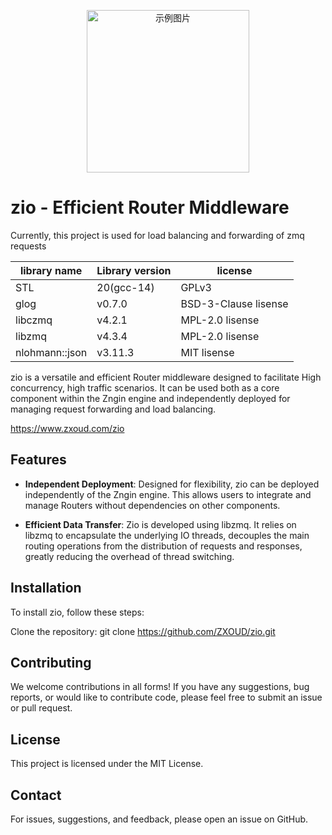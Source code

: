 <p align="center">
    <img src="https://github.com/yushou-cell/zio/assets/59219725/aa73647a-014b-48ea-9613-52ab50f60fde" width="260" alt="示例图片">
</p>

# zio - Efficient Router Middleware

Currently, this project is used for load balancing and forwarding of zmq requests

|library name|Library version|license|
|---|---|---|
|STL|20(gcc-14)|GPLv3|
|glog|v0.7.0|BSD-3-Clause lisense|
|libczmq|v4.2.1|MPL-2.0 lisense|
|libzmq|v4.3.4|MPL-2.0 lisense|
|nlohmann::json|v3.11.3|MIT lisense|

zio is a versatile and efficient Router middleware designed to facilitate High concurrency, high traffic scenarios. It can be used both as a core component within the Zngin engine and independently deployed for managing request forwarding and load balancing.

https://www.zxoud.com/zio

## Features

- **Independent Deployment**: Designed for flexibility, zio can be deployed independently of the Zngin engine. This allows users to integrate and manage Routers without dependencies on other components.

- **Efficient Data Transfer**: Zio is developed using libzmq. It relies on libzmq to encapsulate the underlying IO threads, decouples the main routing operations from the distribution of requests and responses, greatly reducing the overhead of thread switching.

## Installation
To install zio, follow these steps:

Clone the repository:
git clone https://github.com/ZXOUD/zio.git
## Contributing
We welcome contributions in all forms! If you have any suggestions, bug reports, or would like to contribute code, please feel free to submit an issue or pull request.

## License
This project is licensed under the MIT License.

## Contact
For issues, suggestions, and feedback, please open an issue on GitHub.

